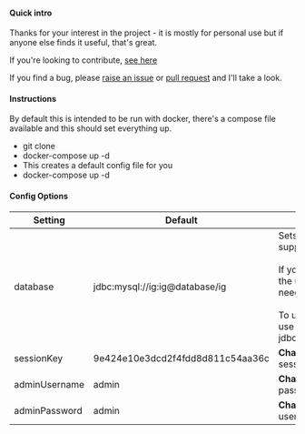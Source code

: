 #### Quick intro
Thanks for your interest in the project - it is mostly for personal use
but if anyone else finds it useful, that's great.

If you're looking to contribute, [see here](.github/CONTRIBUTING.md)

If you find a bug, please [raise an issue](https://github.com/greboid/ig/issues/new)
or [pull request](https://help.github.com/articles/creating-a-pull-request/) and I'll take a look.

#### Instructions
By default this is intended to be run with docker, there's a compose file
available and this should set everything up.

 - git clone
 - docker-compose up -d
 - This creates a default config file for you
 - docker-compose up -d

#### Config Options

Setting|Default|Description
---|---|---
database|jdbc:mysql://ig:ig@database/ig|Sets the JDBC url for the database, supports MySQL and SQLite<br><br>If you're not using docker, update the username and password as needed<br><br>To use SQLite, for dev for instance, use jdbc:sqlite:database/database.sqlite
sessionKey|9e424e10e3dcd2f4fdd8d811c54aa36c|**Change this**.  Value used to encrypt sessions.
adminUsername|admin|**Change this**.  Default admin password
adminPassword|admin|**Change this**.  Default admin username
